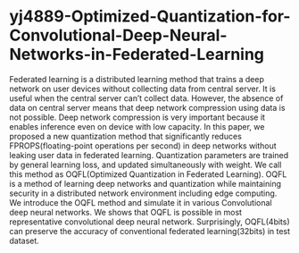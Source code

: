 # yj4889-Optimized-Quantization-for-Convolutional-Deep-Neural-Networks-in-Federated-Learning
Federated learning is a distributed learning method that trains a deep network on user devices without collecting data from central server. It is useful when the central server can’t collect data. However, the absence of data on central server means that deep network compression using data is not possible. Deep network compression is very important because it enables inference even on device with low capacity. In this paper, we proposed a new quantization method that significantly reduces FPROPS(floating-point operations per second) in deep networks without leaking user data in federated learning. Quantization parameters are trained by general learning loss, and updated simultaneously with weight. We call this method as OQFL(Optimized Quantization in Federated Learning). OQFL is a method of learning deep networks and quantization while maintaining security in a distributed network environment including edge computing. We introduce the OQFL method and simulate it in various Convolutional deep neural networks. We shows that OQFL is possible in most representative convolutional deep neural network. Surprisingly, OQFL(4bits) can preserve the accuracy of conventional federated learning(32bits) in test dataset. 
